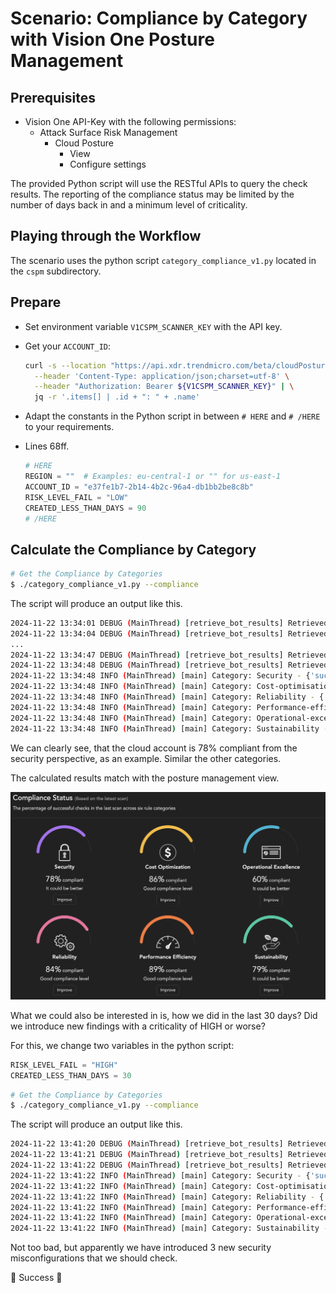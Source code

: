 # Scenario: Compliance by Category with Vision One Posture Management

## Prerequisites

- Vision One API-Key with the following permissions:
    - Attack Surface Risk Management
        - Cloud Posture
            - View
            - Configure settings

The provided Python script will use the RESTful APIs to query the check results. The reporting of the compliance status may be limited by the number of days back in and a minimum level of criticality. 

## Playing through the Workflow

The scenario uses the python script `category_compliance_v1.py` located in the `cspm` subdirectory.

## Prepare

- Set environment variable `V1CSPM_SCANNER_KEY` with the API key.
- Get your `ACCOUNT_ID`:

  ```sh
  curl -s --location "https://api.xdr.trendmicro.com/beta/cloudPosture/accounts" \
    --header 'Content-Type: application/json;charset=utf-8' \
    --header "Authorization: Bearer ${V1CSPM_SCANNER_KEY}" | \
    jq -r '.items[] | .id + ": " + .name'
  ```
- Adapt the constants in the Python script in between `# HERE` and `# /HERE` to your requirements.
- Lines 68ff. 
  ```py
  # HERE
  REGION = ""  # Examples: eu-central-1 or "" for us-east-1
  ACCOUNT_ID = "e37fe1b7-2b14-4b2c-96a4-db1bb2be8c8b"
  RISK_LEVEL_FAIL = "LOW"
  CREATED_LESS_THAN_DAYS = 90
  # /HERE
  ```

## Calculate the Compliance by Category

```sh
# Get the Compliance by Categories
$ ./category_compliance_v1.py --compliance
```

The script will produce an output like this.

```sh
2024-11-22 13:34:01 DEBUG (MainThread) [retrieve_bot_results] Retrieved 200 findings.
2024-11-22 13:34:04 DEBUG (MainThread) [retrieve_bot_results] Retrieved 329 findings.
...
2024-11-22 13:34:47 DEBUG (MainThread) [retrieve_bot_results] Retrieved 5233 findings.
2024-11-22 13:34:48 DEBUG (MainThread) [retrieve_bot_results] Retrieved 5234 findings.
2024-11-22 13:34:48 INFO (MainThread) [main] Category: Security - {'success': 3602, 'failure': 997, 'compliance': 78}
2024-11-22 13:34:48 INFO (MainThread) [main] Category: Cost-optimisation - {'success': 1504, 'failure': 238, 'compliance': 86}
2024-11-22 13:34:48 INFO (MainThread) [main] Category: Reliability - {'success': 1589, 'failure': 297, 'compliance': 84}
2024-11-22 13:34:48 INFO (MainThread) [main] Category: Performance-efficiency - {'success': 1919, 'failure': 229, 'compliance': 89}
2024-11-22 13:34:48 INFO (MainThread) [main] Category: Operational-excellence - {'success': 475, 'failure': 315, 'compliance': 60}
2024-11-22 13:34:48 INFO (MainThread) [main] Category: Sustainability - {'success': 1652, 'failure': 436, 'compliance': 79}
```

We can clearly see, that the cloud account is 78% compliant from the security perspective, as an example. Similar the other categories.

The calculated results match with the posture management view.

![alt text](images/compliance-v1.png "Compliance Status")

What we could also be interested in is, how we did in the last 30 days? Did we introduce new findings with a criticality of HIGH or worse?

For this, we change two variables in the python script:

```py
RISK_LEVEL_FAIL = "HIGH"
CREATED_LESS_THAN_DAYS = 30
```

```sh
# Get the Compliance by Categories
$ ./category_compliance_v1.py --compliance
```

The script will produce an output like this.

```sh
2024-11-22 13:41:20 DEBUG (MainThread) [retrieve_bot_results] Retrieved 23 findings.
2024-11-22 13:41:21 DEBUG (MainThread) [retrieve_bot_results] Retrieved 34 findings.
2024-11-22 13:41:22 DEBUG (MainThread) [retrieve_bot_results] Retrieved 35 findings.
2024-11-22 13:41:22 INFO (MainThread) [main] Category: Security - {'success': 32, 'failure': 3, 'compliance': 91}
2024-11-22 13:41:22 INFO (MainThread) [main] Category: Cost-optimisation - {'success': 0, 'failure': 0, 'compliance': 0}
2024-11-22 13:41:22 INFO (MainThread) [main] Category: Reliability - {'success': 1, 'failure': 0, 'compliance': 100}
2024-11-22 13:41:22 INFO (MainThread) [main] Category: Performance-efficiency - {'success': 0, 'failure': 0, 'compliance': 0}
2024-11-22 13:41:22 INFO (MainThread) [main] Category: Operational-excellence - {'success': 1, 'failure': 0, 'compliance': 100}
2024-11-22 13:41:22 INFO (MainThread) [main] Category: Sustainability - {'success': 1, 'failure': 0, 'compliance': 100}
```

Not too bad, but apparently we have introduced 3 new security misconfigurations that we should check.

🎉 Success 🎉

